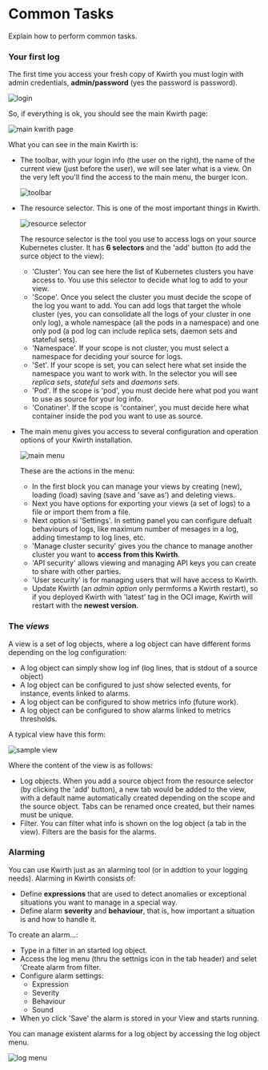 # Common Tasks
Explain how to perform common tasks.

### Your first log
The first time you access your fresh copy of Kwirth you must login with admin credentials, **admin/password** (yes the password is password).

 ![login](./_media/login.png)

So, if everything is ok, you should see the main Kwirth page:

 ![main kwrith page](./_media/main-page.png)

What you can see in the main Kwirth is:

  - The toolbar, with your login info (the user on the right), the name of the current view (just before the user), we will see later what is a view. On the very left you'll find the access to the main menu, the burger icon.

    ![toolbar](./_media/toolbar.png)

  - The resource selector. This is one of the most important things in Kwirth.
  
    ![resource selector](./_media//resource-selector.png)

    The resource selector is the tool you use to access logs on your source Kubernetes cluster. It has **6 selectors** and the 'add' button (to add the surce object to the view):
    - 'Cluster'. You can see here the list of Kubernetes clusters you have access to. You use this selector to decide what log to add to your view.
    - 'Scope'. Once you select the cluster you must decide the scope of the log you want to add. You can add logs that target the whole cluster (yes, you can consolidate all the logs of your cluster in one only log), a whole namespace (all the pods in a namespace) and one only pod (a pod log can include replica sets, daemon sets and stateful sets).
    - 'Namespace'. If your scope is not cluster, you must select a namespace for deciding your source for logs.
    - 'Set'. If your scope is set, you can select here what set inside the namespace you want to work with. In the selector you will see *replica sets*, *stateful sets* and *daemons sets*.
    - 'Pod'. If the scope is 'pod', you must decide here what pod you want to use as source for your log info.
    - 'Conatiner'. If the scope is 'container', you must decide here what container inside the pod you want to use as source.
  - The main menu gives you access to several configuration and operation options of your Kwirth installation.

    ![main menu](./_media/main-menu.png)

    These are the actions in the menu:
    - In the first block you can manage your views by creating (new), loading (load) saving (save and 'save as') and deleting views.
    - Next you have options for exporting your views (a set of logs) to a file or import them from a file.
    - Next option  si 'Settings'. In setting panel you can configure defualt behaviours of logs, like maximum number of mesages in a log, adding timestamp to log lines, etc.
    - 'Manage cluster security' gives you the chance to manage another cluster you want to **access from this Kwirth**.
    - 'API security' allows viewing and managing API keys you can create to share with other parties.
    - 'User security' is for managing users that will have access to Kwirth.
    - Update Kwirth (an *admin option* only permforms a Kwirth restart), so if you deployed Kwirth with 'latest' tag in the OCI image, Kwirth will restart with the **newest version**.


### The *views*
A view is a set of log objects, where a log object can have different forms depending on the log configuration:

  - A log object can simply show log inf (log lines, that is stdout of a source object)
  - A log object can be configured to just show selected events, for instance, events linked to alarms.
  - A log object can be configured to show metrics info (future work).
  - A log object can be configured to show alarms linked to metrics thresholds.

A typical view have this form:

![sample view](./_media/sample-view.png)

Where the content of the view is as follows:

  - Log objects. When you add a source object from the resource selector (by clicking the 'add' button), a new tab would be added to the view, with a default name automatically created depending on the scope and the source object. Tabs can be renamed once created, but their names must be unique.
  - Filter. You can filter what info is shown on the log object (a tab in the view). Filters are the basis for the alarms.
  
### Alarming
You can use Kwirth just as an alarming tool (or in addtion to your logging needs). Alarming in Kwirth consists of:

  - Define **expressions** that are used to detect anomalies or exceptional situations you want to manage in a special way.
  - Define alarm **severity** and **behaviour**, that is, how important a situation is and how to handle it.

To create an alarm...:

  - Type in a filter in an started log object.
  - Access the log menu (thru the settnigs icon in the tab header) and selet 'Create alarm from filter.
  - Configure alarm settings:
    - Expression
    - Severity
    - Behaviour
    - Sound
  - When yo click 'Save' the alarm is stored in your View and starts running.

You can manage existent alarms for a log object by accessing the log object menu.

![log menu](./_media/log-menu.png)

